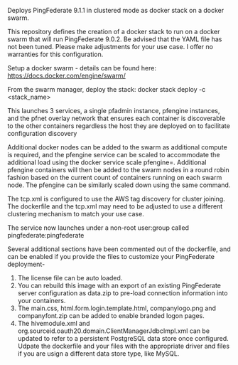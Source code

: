 Deploys PingFederate 9.1.1 in clustered mode as docker stack on a docker swarm.

This repository defines the creation of a docker stack to run on a docker swarm that will run PingFederate 9.0.2. Be advised that the YAML file has not been tuned. Please make adjustments for your use case. I offer no warranties for this configuration.

Setup a docker swarm - details can be found here: https://docs.docker.com/engine/swarm/

From the swarm manager, deploy the stack: docker stack deploy -c <stack_name>

This launches 3 services, a single pfadmin instance, pfengine instances, and the pfnet overlay network that ensures each container is discoverable to the other containers regardless the host they are deployed on to facilitate configuration discovery

Additional docker nodes can be added to the swarm as additional compute is required, and the pfengine service can be scaled to accommodate the additional load using the docker service scale pfengine=<Number>. Additional pfengine containers will then be added to the swarm nodes in a round robin fashion based on the current count of containers running on each swarm node. The pfengine can be similarly scaled down using the same command.

The tcp.xml is configured to use the AWS tag discovery for cluster joining. The dockerfile and the tcp.xml may need to be adjusted to use a different clustering mechanism to match your use case.

The service now launches under a non-root user:group called pingfederate:pingfederate

Several additional sections have been commented out of the dockerfile, and can be enabled if you provide the files to customize your PingFederate deployment-
1) The license file can be auto loaded.
2) You can rebuild this image with an export of an existing PingFederate server configuration as data.zip to pre-load connection information into your containers.
3) The main.css, html.form.login.template.html, companylogo.png and companyfont.zip can be added to enable branded logon pages.
4) The hivemodule.xml and org.sourceid.oauth20.domain.ClientManagerJdbcImpl.xml can be updated to refer to a persistent PostgreSQL data store once configured. Udpate the dockerfile and your files with the appropriate driver and files if you are usign a different data store type, like MySQL.